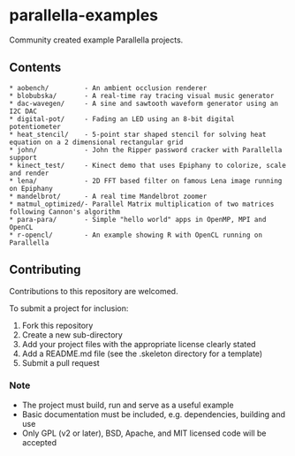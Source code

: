 # parallella-examples

Community created example Parallella projects.

## Contents
```
* aobench/         - An ambient occlusion renderer 
* blobubska/       - A real-time ray tracing visual music generator
* dac-wavegen/     - A sine and sawtooth waveform generator using an I2C DAC
* digital-pot/     - Fading an LED using an 8-bit digital potentiometer
* heat_stencil/    - 5-point star shaped stencil for solving heat equation on a 2 dimensional rectangular grid 
* john/            - John the Ripper password cracker with Parallella support
* kinect_test/     - Kinect demo that uses Epiphany to colorize, scale and render
* lena/            - 2D FFT based filter on famous Lena image running on Epiphany
* mandelbrot/      - A real time Mandelbrot zoomer
* matmul_optimized/- Parallel Matrix multiplication of two matrices following Cannon's algorithm
* para-para/       - Simple "hello world" apps in OpenMP, MPI and OpenCL
* r-opencl/        - An example showing R with OpenCL running on Parallella
```
## Contributing

Contributions to this repository are welcomed.

To submit a project for inclusion:

1. Fork this repository
2. Create a new sub-directory 
3. Add your project files with the appropriate license clearly stated
4. Add a README.md file (see the .skeleton directory for a template)
5. Submit a pull request

### Note

* The project must build, run and serve as a useful example
* Basic documentation must be included, e.g. dependencies, building and use
* Only GPL (v2 or later), BSD, Apache, and MIT licensed code will be accepted
